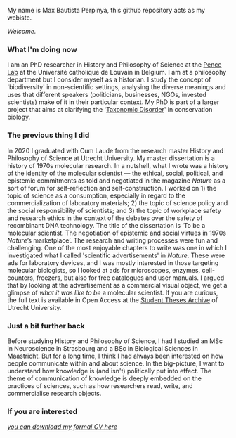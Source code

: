 My name is Max Bautista Perpinyà, this github repository acts as my webiste.
  
 _Welcome._  
 
### What I'm doing now
I am an PhD researcher in History and Philosophy of Science at the [Pence Lab](https://pencelab.be/) at the Université catholique de Louvain in Belgium. I am at a philosophy department but I consider myself as a historian. I study the concept of 'biodiversity' in non-scientific settings, analysing the diverse meanings and uses that different speakers (politicians, businesses, NGOs, invested scientists) make of it in their particular context. My PhD is part of a larger project that aims at clarifying the '[Taxonomic Disorder](https://blog.pencelab.be/2021/mapping-and-responding-to-taxonomic-disorder/)' in conservation biology.  
  
 ### The previous thing I did
In 2020 I graduated with Cum Laude from the research master History and Philosophy of Science at Utrecht University. My master dissertation is a history of 1970s molecular research. In a nutshell, what I wrote was a history of the identity of the molecular scientist — the ethical, social, political, and epistemic commitments as told and negotiated in the magazine _Nature_ as a sort of forum for self-reflection and self-construction. I worked on 1) the topic of science as a consumption, especially in regard to the commercialization of laboratory materials; 2) the topic of science policy and the social responsibility of scientists; and 3) the topic of workplace safety and research ethics in the context of the debates over the safety of recombinant DNA technology. The title of the dissertation is ‘To be a molecular scientist. The negotiation of epistemic and social virtues in 1970s _Nature_’s marketplace’. The research and writing processes were fun and challenging. One of the most enjoyable chapters to write was one in which I investigated what I called 'scientific advertisements' in _Nature_. These were ads for laboratory devices, and I was mostly interested in those targeting molecular biologists, so I looked at ads for microscopes, enzymes, cell-counters, freezers, but also for free catalogues and user manuals. I argued that by looking at the advertisement as a commercial visual object, we get a glimpse of _what it was like to be_ a molecular scientist. If you are curious, the full text is available in Open Access at the [Student Theses Archive](https://dspace.library.uu.nl/handle/1874/400784) of Utrecht University.  
  
 ### Just a bit further back
Before studying History and Philosophy of Science, I had I studied an MSc in Neuroscience in Strasbourg and a BSc in Biological Sciences in Maastricht. But for a long time, I think I had always been interested on how people communicate within and about science. In the big-picture, I want to understand how knowledge is (and isn't) politically put into effect. The theme of communication of knowledge is deeply embedded on the practices of sciences, such as how researchers read, write, and commercialise research objects.  
  
  
 ### If you are interested
_[you can download my formal CV here](https://github.com/oliviodare/CV/blob/main/BautistaPerpinya_CV.pdf)_

